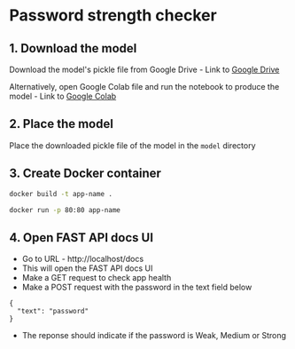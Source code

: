 # Password strength checker

## 1. Download the model

Download the model's pickle file from Google Drive - 
Link to [Google Drive](https://drive.google.com/file/d/1SPZQY0wt3XjNJ-fCE5GhxE1gY5--GncU/view?usp=sharing)

Alternatively, open Google Colab file and run the notebook to produce the model - Link to [Google Colab](https://drive.google.com/file/d/1n1UYPi2E9Q-r6vuOavTjC7ybmGCmawn-/view?usp=sharing)

## 2. Place the model 

Place the downloaded pickle file of the model in the `model` directory

## 3. Create Docker container

```bash
docker build -t app-name .

docker run -p 80:80 app-name
```
## 4. Open FAST API docs UI

- Go to URL - http://localhost/docs
- This will open the FAST API docs UI
- Make a GET request to check app health
- Make a POST request with the password in the text field below
```
{
  "text": "password"
}
```
- The reponse should indicate if the password is Weak, Medium or Strong


